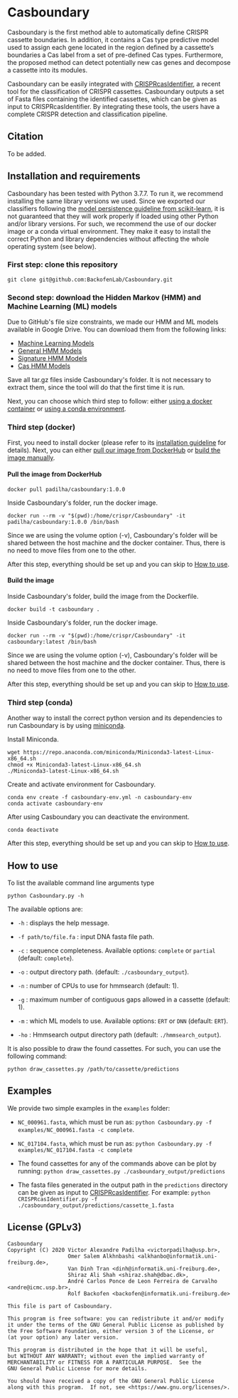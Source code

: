 # Casboundary

Casboundary is the first method able to automatically define CRISPR cassette boundaries. In addition, it contains a Cas type predictive model used to assign each gene located in the region defined by a cassette’s boundaries a Cas label from a set of pre-defined Cas types. Furthermore, the proposed method can detect potentially new cas genes and decompose a cassette into its modules.

Casboundary can be easily integrated with [CRISPRcasIdentifier](https://github.com/BackofenLab/CRISPRcasIdentifier), a recent tool for the classification of CRISPR cassettes. Casboundary outputs a set of Fasta files containing the identified cassettes, which can be given as input to CRISPRcasIdentifier. By integrating these tools, the users have a complete CRISPR detection and classification pipeline.

## Citation

To be added.

## Installation and requirements

Casboundary has been tested with Python 3.7.7. To run it, we recommend installing the same library versions we used. Since we exported our classifiers following the [model persistence guideline from scikit-learn](https://scikit-learn.org/stable/modules/model_persistence.html), it is not guaranteed that they will work properly if loaded using other Python and/or library versions. For such, we recommend the use of our docker image or a conda virtual environment. They make it easy to install the correct Python and library dependencies without affecting the whole operating system (see below).

### First step: clone this repository

```
git clone git@github.com:BackofenLab/Casboundary.git
```

### Second step: download the Hidden Markov (HMM) and Machine Learning (ML) models

Due to GitHub's file size constraints, we made our HMM and ML models available in Google Drive. You can download them from the following links:

* [Machine Learning Models](https://drive.google.com/file/d/1SkyS03hQG0P7bO7KvaQXgQ_J2Vfng85K/view?usp=sharing)
* [General HMM Models](https://drive.google.com/file/d/1yZ3rl0LPIk-LDLKl2KHb3ra5O2h9_jpA/view?usp=sharing)
* [Signature HMM Models](https://drive.google.com/file/d/1ZMq_VanD1LcchMgOUXF2Db7HkozgHsWF/view?usp=sharing)
* [Cas HMM Models](https://drive.google.com/file/d/1ex8deCpvAeK2S_typoBZ0sGMzI1X7_75/view?usp=sharing)

Save all tar.gz files inside Casboundary's folder. It is not necessary to extract them, since the tool will do that the first time it is run.

Next, you can choose which third step to follow: either [using a docker container](#third-step-docker) or [using a conda environment](#third-step-conda).

### Third step (docker)

First, you need to install docker (please refer to its [installation guideline](https://docs.docker.com/get-docker/) for details). Next, you can either [pull our image from DockerHub](#pull-the-image-from-dockerhub) or [build the image manually](#build-the-image).

#### Pull the image from DockerHub

```
docker pull padilha/casboundary:1.0.0
```

Inside Casboundary's folder, run the docker image.

```
docker run --rm -v "$(pwd):/home/crispr/Casboundary" -it padilha/casboundary:1.0.0 /bin/bash
```

Since we are using the volume option (-v), Casboundary's folder will be shared between the host machine and the docker container. Thus, there is no need to move files from one to the other.

After this step, everything should be set up and you can skip to [How to use](#how-to-use).

#### Build the image

Inside Casboundary's folder, build the image from the Dockerfile.

```
docker build -t casboundary .
```

Inside Casboundary's folder, run the docker image.

```
docker run --rm -v "$(pwd):/home/crispr/Casboundary" -it casboundary:latest /bin/bash
```

Since we are using the volume option (-v), Casboundary's folder will be shared between the host machine and the docker container. Thus, there is no need to move files from one to the other.

After this step, everything should be set up and you can skip to [How to use](#how-to-use).

### Third step (conda)

Another way to install the correct python version and its dependencies to run Casboundary is by using [miniconda](https://docs.conda.io/en/latest/miniconda.html).

Install Miniconda.

```
wget https://repo.anaconda.com/miniconda/Miniconda3-latest-Linux-x86_64.sh
chmod +x Miniconda3-latest-Linux-x86_64.sh
./Miniconda3-latest-Linux-x86_64.sh
```

Create and activate environment for Casboundary.

```
conda env create -f casboundary-env.yml -n casboundary-env
conda activate casboundary-env
```

After using Casboundary you can deactivate the environment.

```
conda deactivate
```

After this step, everything should be set up and you can skip to [How to use](#how-to-use).

## How to use

To list the available command line arguments type

    python Casboundary.py -h

The available options are:

* `-h` : displays the help message.

* `-f path/to/file.fa` : input DNA fasta file path.

* `-c` : sequence completeness. Available options: `complete` or `partial` (default: `complete`).

* `-o` : output directory path. (default: `./casboundary_output`).

* `-n` : number of CPUs to use for hmmsearch (default: 1).

* `-g` : maximum number of contiguous gaps allowed in a cassette (default: 1).

* `-m` : which ML models to use. Available options: `ERT` or `DNN` (default: `ERT`).

* `-ho` : Hmmsearch output directory path (default: `./hmmsearch_output`).

It is also possible to draw the found cassettes. For such, you can use the following command:

    python draw_cassettes.py /path/to/cassette/predictions

## Examples

We provide two simple examples in the `examples` folder:

* `NC_000961.fasta`, which must be run as: `python Casboundary.py -f examples/NC_000961.fasta -c complete`.

* `NC_017104.fasta`, which must be run as: `python Casboundary.py -f examples/NC_017104.fasta -c complete`

* The found cassettes for any of the commands above can be plot by running: `python draw_cassettes.py ./casboundary_output/predictions`

* The fasta files generated in the output path in the `predictions` directory can be given as input to [CRISPRcasIdentifier](https://github.com/BackofenLab/CRISPRcasIdentifier). For example:
`python CRISPRcasIdentifier.py -f ./casboundary_output/predictions/cassette_1.fasta`

## License (GPLv3)

    Casboundary
    Copyright (C) 2020 Victor Alexandre Padilha <victorpadilha@usp.br>,
                       Omer Salem Alkhnbashi <alkhanbo@informatik.uni-freiburg.de>,
                       Van Dinh Tran <dinh@informatik.uni-freiburg.de>,
                       Shiraz Ali Shah <shiraz.shah@dbac.dk>,
                       André Carlos Ponce de Leon Ferreira de Carvalho <andre@icmc.usp.br>,
                       Rolf Backofen <backofen@informatik.uni-freiburg.de>
    
    This file is part of Casboundary.
    
    This program is free software: you can redistribute it and/or modify
    it under the terms of the GNU General Public License as published by
    the Free Software Foundation, either version 3 of the License, or
    (at your option) any later version.
    
    This program is distributed in the hope that it will be useful,
    but WITHOUT ANY WARRANTY; without even the implied warranty of
    MERCHANTABILITY or FITNESS FOR A PARTICULAR PURPOSE.  See the
    GNU General Public License for more details.
    
    You should have received a copy of the GNU General Public License
    along with this program.  If not, see <https://www.gnu.org/licenses/>.
